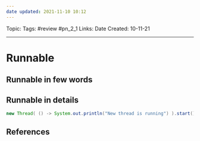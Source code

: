 ```yaml
---
date updated: 2021-11-10 10:12
---
```


Topic:
Tags: #review #pn_2_1
Links:
Date Created: 10-11-21

---

# Runnable

## Runnable in few words

## Runnable in details

```java
new Thread( () -> System.out.println("New thread is running") ).start();
```

## References
